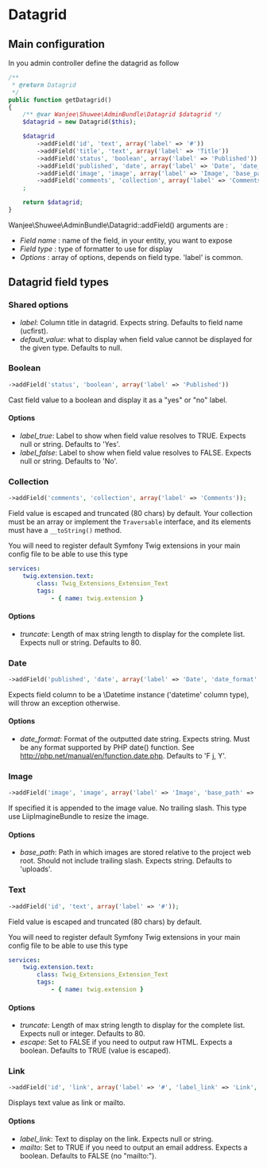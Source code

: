 # Datagrid

## Main configuration

In you admin controller define the datagrid as follow

``` php
/**
 * @return Datagrid
 */
public function getDatagrid()
{
    /** @var Wanjee\Shuwee\AdminBundle\Datagrid $datagrid */
    $datagrid = new Datagrid($this);

    $datagrid
        ->addField('id', 'text', array('label' => '#'))
        ->addField('title', 'text', array('label' => 'Title'))
        ->addField('status', 'boolean', array('label' => 'Published'))
        ->addField('published', 'date', array('label' => 'Date', 'date_format' => 'F j, Y'))
        ->addField('image', 'image', array('label' => 'Image', 'base_path' => 'uploads/images'))
        ->addField('comments', 'collection', array('label' => 'Comments'))
    ;

    return $datagrid;
}
```

Wanjee\Shuwee\AdminBundle\Datagrid::addField() arguments are :

* *Field name* : name of the field, in your entity, you want to expose
* *Field type* : type of formatter to use for display
* *Options* : array of options, depends on field type.  'label' is common.

## Datagrid field types

### Shared options

* *label*: Column title in datagrid. Expects string. Defaults to field name (ucfirst).
* *default_value*: what to display when field value cannot be displayed for the given type.  Defaults to null.


### Boolean

``` php
->addField('status', 'boolean', array('label' => 'Published'))
``` 

Cast field value to a boolean and display it as a "yes" or "no" label.

#### Options

* *label_true*: Label to show when field value resolves to TRUE. Expects null or string. Defaults to 'Yes'.
* *label_false*: Label to show when field value resolves to FALSE. Expects null or string. Defaults to 'No'.


### Collection

``` php
->addField('comments', 'collection', array('label' => 'Comments'));
``` 

Field value is escaped and truncated (80 chars) by default. Your collection must be an array or implement the ``Traversable`` interface, and its elements must have a ``__toString()`` method.

You will need to register default Symfony Twig extensions in your main config file to be able to use this type

``` yaml
services:
    twig.extension.text:
        class: Twig_Extensions_Extension_Text
        tags:
            - { name: twig.extension }
``` 

#### Options

* *truncate*: Length of max string length to display for the complete list.  Expects null or string. Defaults to 80.

### Date

``` php
->addField('published', 'date', array('label' => 'Date', 'date_format' => 'F j, Y'))
``` 

Expects field column to be a \Datetime instance ('datetime' column type), will throw an exception otherwise.

#### Options

* *date_format*: Format of the outputted date string.  Expects string. Must be any format supported by PHP date() function.  See http://php.net/manual/en/function.date.php.  Defaults to 'F j, Y'.


### Image

``` php
->addField('image', 'image', array('label' => 'Image', 'base_path' => 'uploads/images'))
``` 

If specified it is appended to the image value.  No trailing slash.
This type use LiipImagineBundle to resize the image.

#### Options

* *base_path*: Path in which images are stored relative to the project web root.  Should not include trailing slash.  Expects string.  Defaults to 'uploads'.


### Text

``` php
->addField('id', 'text', array('label' => '#'));
``` 

Field value is escaped and truncated (80 chars) by default.

You will need to register default Symfony Twig extensions in your main config file to be able to use this type

``` yaml
services:
    twig.extension.text:
        class: Twig_Extensions_Extension_Text
        tags:
            - { name: twig.extension }
``` 
#### Options

* *truncate*: Length of max string length to display for the complete list.  Expects null or integer. Defaults to 80.
* *escape*: Set to FALSE if you need to output raw HTML.  Expects a boolean.  Defaults to TRUE (value is escaped).

### Link

``` php
->addField('id', 'link', array('label' => '#', 'label_link' => 'Link', 'mailto' => false));
``` 

Displays text value as link or mailto.

#### Options

* *label_link*: Text to display on the link.  Expects null or string.
* *mailto*: Set to TRUE if you need to output an email address.  Expects a boolean.  Defaults to FALSE (no "mailto:").